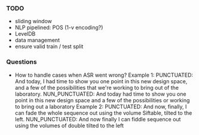 ### TODO

* sliding window
* NLP pipelined: POS (1-v encoding?)
* LevelDB
* data management
* ensure valid train / test split

### Questions

* How to handle cases when ASR went wrong?
  Example 1:
  PUNCTUATED:  And today, I had time to show you one point in this new design space, and a few of the possibilities that we're working to bring out of the laboratory.
  NUN_PUNCTUATED: And today had time to show you one point in this new design space and a few of the possibilities or working to bring out a laboratory
  Example 2:
  PUNCTUATED:  And now, finally, I can fade the whole sequence out using the volume Siftable, tilted to the left.
  NUN_PUNCTUATED: And now finally I can fiddle sequence out using the volumes of double tilted to the left
